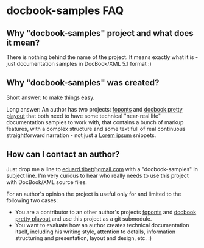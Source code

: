 # docbook-samples FAQ

## Why "docbook-samples" project and what does it mean?

There is nothing behind the name of the project. It means exactly what it is - just documentation samples in DocBook/XML 5.1 format :)

## Why "docbook-samples" was created?

Short answer: to make things easy.

Long answer:
An author has two projects: [foponts](https://github.com/eduardtibet/foponts) and [docbook pretty playout](https://github.com/eduardtibet/docbook-pretty-playout) that both need to have some technical "near-real life" documentation samples to work with, that contains a bunch of markup features, with a complex structure and some text full of real continuous straightforward narration - not just a [Lorem ipsum](https://en.wikipedia.org/wiki/Lorem_ipsum) snippets.

## How can I contact an author?

Just drop me a line to eduard.tibet@gmail.com with a "docbook-samples" in subject line. I'm very curious to hear who really needs to use this project with DocBook/XML source files.

For an author's opinion the project is useful only for and limited to the following two cases:
- You are a contributor to an other author's projects [foponts](https://github.com/eduardtibet/foponts) and [docbook pretty playout](https://github.com/eduardtibet/docbook-pretty-playout) and use this project as a git submodule.
- You want to evaluate how an author creates technical documentation itself, including his writing style, attention to details, information structuring and presentation, layout and design, etc. :)